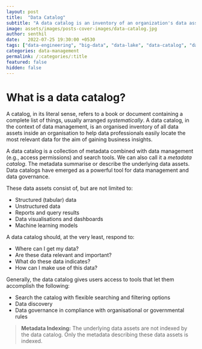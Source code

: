 ```yaml
---
layout: post
title:  "Data Catalog"
subtitle: "A data catalog is an inventory of an organization's data assets that enables rapid and efficient access to the most relevant data."
image: assets/images/posts-cover-images/data-catalog.jpg
author: senthil
date:   2022-07-25 19:30:00 +0530
tags: ["data-engineering", "big-data", "data-lake", "data-catalog", "data-inventory"]
categories: data-management
permalink: /:categories/:title
featured: false
hidden: false
---
```


# What is a data catalog?
A catalog, in its literal sense, refers to a book or document containing a complete list of things, usually arranged *systematically*. A data catalog, in the context of data management, is an organised inventory of all data assets inside an organisation to help data professionals easily locate the most relevant data for the aim of gaining business insights.

A data catalog is a collection of metadata combined with data management (e.g., access permissions) and search tools. We can also call it a *metadata catalog*. The metadata summarise or describe the underlying data assets. Data catalogs have emerged as a powerful tool for data management and data governance.

These data assets consist of, but are not limited to:
- Structured (tabular) data
- Unstructured data
- Reports and query results
- Data visualisations and dashboards
- Machine learning models

A data catalog should, at the very least, respond to:
- Where can I get my data?
- Are these data relevant and important?
- What do these data indicates?
- How can I make use of this data?

Generally, the data catalog gives users access to tools that let them accomplish the following:
- Search the catalog with flexible searching and filtering options
- Data discovery
- Data governance in compliance with organisational or governmental rules

> **Metadata Indexing:** The underlying data assets are not indexed by the data catalog. Only the metadata describing these data assets is indexed.
